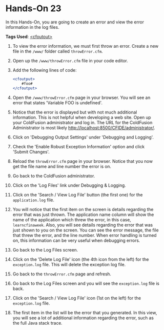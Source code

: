 # Hands-On 23

In this Hands-On, you are going to create an error and view the error information in the log files.

**Tags Used**: [\<cfoutout>](https://helpx.adobe.com/coldfusion/cfml-reference/coldfusion-tags/tags-m-o/cfoutput.html)

1. To view the error information, we must first throw an error. Create a new file in the `/www/` folder called `throwError.cfm`.
1. Open up the `/www/throwError.cfm` file in your code editor.
1. Add the following lines of code:

    ```cfml
    <cfoutput>
        #foo#
    </cfoutput>
    ```

1. Open the `/www/throwError.cfm` page in your browser. You will see an error that states 'Variable FOO is undefined'.
1. Notice that the error is displayed but with not much additional information. This is not helpful when developing a web site. Open up your ColdFusion administrator and log in. The URL for the ColdFusion Administrator is most likely <http://localhost:8500/CFIDE/administrator/>.
1. Click on 'Debugging Output Settings' under 'Debugging and Logging'.
1. Check the 'Enable Robust Exception Information' option and click 'Submit Changes'.
1. Reload the `throwError.cfm` page in your browser. Notice that you now get the file name and line number the error is on.
1. Go back to the ColdFusion administrator.
1. Click on the 'Log Files' link under Debugging & Logging.
1. Click on the 'Search / View Log File' button (the first one) for the `application.log` file.
1. You will notice that the first item on the screen is details regarding the error that was just thrown. The application name column will show the name of the application which threw the error, in this case, `learncfinaweek`. Also, you will see details regarding the error that was just shown to you on the screen. You can see the error message, the file that threw the error, and the line number. When error handling is turned on, this information can be very useful when debugging errors.
1. Go back to the Log Files screen.
1. Click on the 'Delete Log File' icon (the 4th icon from the left) for the `exception.log` file. This will delete the exception log file.
1. Go back to the `throwError.cfm` page and refresh.
1. Go back to the Log Files screen and you will see the `exception.log` file is back.
1. Click on the 'Search / View Log File' icon (1st on the left) for the `exception.log` file.
1. The first item in the list will be the error that you generated. In this view, you will see a lot of additional information regarding the error, such as the full Java stack trace.
